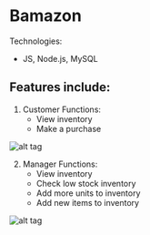 # Bamazon
Technologies:
* JS, Node.js, MySQL

## Features include:

1. Customer Functions:
	* View inventory
	* Make a purchase
	
![alt tag](https://cloud.githubusercontent.com/assets/20483664/21602730/0dd60462-d14c-11e6-9ed0-2aefde35d1b1.jpg)

2. Manager Functions:
	* View inventory
	* Check low stock inventory
	* Add more units to inventory
	* Add new items to inventory
	
![alt tag](https://cloud.githubusercontent.com/assets/20483664/21602731/0ddc093e-d14c-11e6-883d-86b5054de865.jpg)

